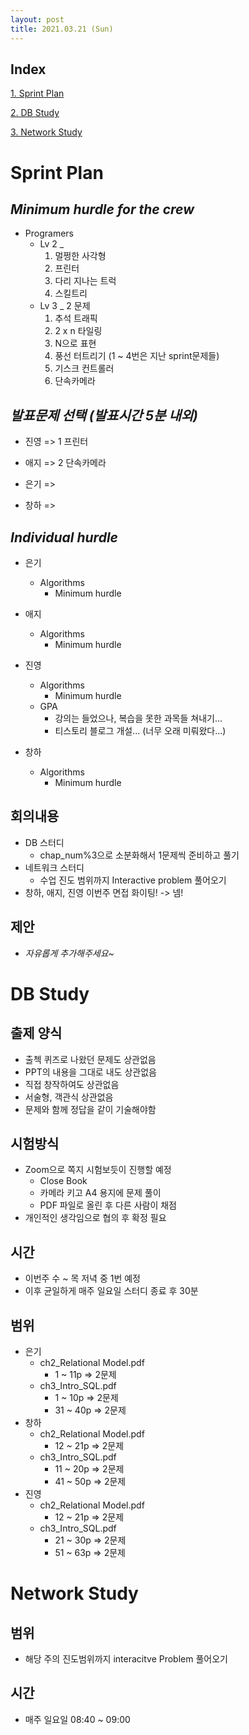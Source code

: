 ```yaml
---
layout: post
title: 2021.03.21 (Sun)
---
```


## Index

[1. Sprint Plan](#Sprint-Plan)

[2. DB Study](#DB-Study)

[3. Network Study](#Network-Study)

# Sprint Plan

## _Minimum hurdle for the crew_

- Programers
  - Lv 2 \_
    1. 멀쩡한 사각형
    2. 프린터
    3. 다리 지나는 트럭
    4. 스킬트리
  - Lv 3 \_ 2 문제
    1. 추석 트래픽
    2. 2 x n 타일링
    3. N으로 표현
    4. 풍선 터트리기 (1 ~ 4번은 지난 sprint문제들)
    5. 기스크 컨트롤러
    6. 단속카메라

## _발표문제 선택 (발표시간 5분 내외)_

- 진영 => 1 프린터

- 애지 => 2 단속카메라

- 은기 =>

- 창하 =>

## _Individual hurdle_

- 은기

  - Algorithms
    - Minimum hurdle

- 애지

  - Algorithms
    - Minimum hurdle

- 진영

  - Algorithms
    - Minimum hurdle
  - GPA
    - 강의는 들었으나, 복습을 못한 과목들 쳐내기...
    - 티스토리 블로그 개설... (너무 오래 미뤄왔다...)

- 창하
  - Algorithms
    - Minimum hurdle

## 회의내용

- DB 스터디
  - chap_num%3으로 소분화해서 1문제씩 준비하고 풀기
- 네트워크 스터디
  - 수업 진도 범위까지 Interactive problem 풀어오기
- 창하, 애지, 진영 이번주 면접 화이팅! -> 넴!

## 제안

- _자유롭게 추가해주세요~_

# DB Study

## 출제 양식

- 출첵 퀴즈로 나왔던 문제도 상관없음
- PPT의 내용을 그대로 내도 상관없음
- 직접 창작하여도 상관없음
- 서술형, 객관식 상관없음
- 문제와 함께 정답을 같이 기술해야함

## 시험방식

- Zoom으로 쪽지 시험보듯이 진행할 예정
  - Close Book
  - 카메라 키고 A4 용지에 문제 풀이
  - PDF 파일로 올린 후 다른 사람이 채점
- 개인적인 생각임으로 협의 후 확정 필요

## 시간

- 이번주 수 ~ 목 저녁 중 1번 예정
- 이후 균일하게 매주 일요일 스터디 종료 후 30분

## 범위

- 은기
  - ch2_Relational Model.pdf
    - 1 ~ 11p => 2문제
  - ch3_Intro_SQL.pdf
    - 1 ~ 10p => 2문제
    - 31 ~ 40p => 2문제
- 창하
  - ch2_Relational Model.pdf
    - 12 ~ 21p => 2문제
  - ch3_Intro_SQL.pdf
    - 11 ~ 20p => 2문제
    - 41 ~ 50p => 2문제
- 진영
  - ch2_Relational Model.pdf
    - 12 ~ 21p => 2문제
  - ch3_Intro_SQL.pdf
    - 21 ~ 30p => 2문제
    - 51 ~ 63p => 2문제

# Network Study

## 범위

- 해당 주의 진도범위까지 interacitve Problem 풀어오기

## 시간

- 매주 일요일 08:40 ~ 09:00
